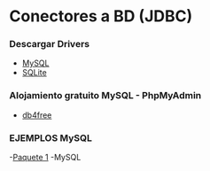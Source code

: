 # Conectores a BD (JDBC)

### Descargar Drivers 

- [MySQL](https://www.mysql.com/products/connector/)
- [SQLite](https://github.com/xerial/sqlite-jdbc)

### Alojamiento gratuito MySQL - PhpMyAdmin

- [db4free](https://www.db4free.net/)

### EJEMPLOS MySQL

-[Paquete 1](https://github.com/Jorgechue10/AccesoDatos/tree/master/Unidad_02_Conectores/P01_MySQL) -MySQL